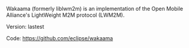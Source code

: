 Wakaama (formerly liblwm2m) is an implementation of the Open Mobile Alliance's LightWeight M2M
protocol (LWM2M).

Version: lastest

Code: https://github.com/eclipse/wakaama
